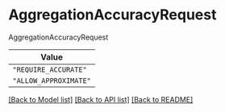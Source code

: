 # AggregationAccuracyRequest

AggregationAccuracyRequest

| **Value** |
| --------- |
| `"REQUIRE_ACCURATE"` |
| `"ALLOW_APPROXIMATE"` |


[[Back to Model list]](../../../../README.md#models-v2-link) [[Back to API list]](../../../../README.md#apis-v2-link) [[Back to README]](../../../../README.md)
